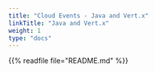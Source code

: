 ```yaml
---
title: "Cloud Events - Java and Vert.x"
linkTitle: "Java and Vert.x"
weight: 1
type: "docs"
---
```


{{% readfile file="README.md" %}}
